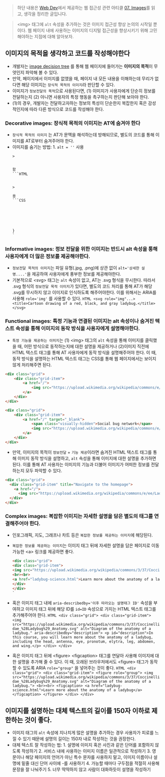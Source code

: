 > 하단 내용은 [Web Dev](https://web.dev/)에서 제공하는 웹 접근성 관련 아티클 [07. Images](https://web.dev/learn/accessibility/images/)를 읽고, 생각을 정리한 글입니다.

> \<img> 태그에 `alt` 속성을 추가하는 것은 이미지 접근성 향상 논의의 시작일 뿐이다. 웹 페이지 내에 사용하는 이미지의 디지털 접근성을 향상시키기 위해 고민해야하는 지점에 대해 알아보자.

## 이미지의 목적을 생각하고 코드를 작성해야한다

- 개발자는 [image decision tree](https://www.w3.org/WAI/tutorials/images/decision-tree/) 를 통해 웹 페이지에 들어가는 **이미지의 목적**이 무엇인지 파악해 볼 수 있다.
- 만약, 페이지에서 이미지를 없앴을 때, 페이지 내 모든 내용을 이해하는데 무리가 없다면 해당 이미지는 `장식적 목적의 이미지`라 판단할 수 있다.
- 이미지가 `정보전달의 목적`으로 사용된다면, (1) 이미지가 사용자에게 단순히 정보를 전달하는지 (2) 아니면 사용자의 특정 행동을 촉구하는지 판단해 보아야 한다.
- (1)의 경우, 개발자는 전달하고자하는 정보의 특성이 단순한지 복잡한지 혹은 감성적인지에 따라 다른 방식으로 코드를 작성해야 한다.

### Decorative images: 장식적 목적의 이미지는 AT에 숨겨야 한다

- `장식적 목적의 이미지` 는 AT가 문맥을 해석하는데 방해되므로, 별도의 코드를 통해 이미지를 AT로부터 숨겨주어야 한다.
- 이미지를 숨기는 방법: 1. `alt = ''` 사용
  ````HTML
  >


  함
  ```HTML


  >

  용
  ```CSS






  }
  `
  ````

### Informative images: 정보 전달을 위한 이미지는 반드시 alt 속성을 통해 사용자에게 더 많은 정보를 제공해야한다.

- `정보전달 목적의 이미지`는 파일 유형(.jpg, .png)에 상관 없이 `alt='상세한 설명....'`을 제공하여 사용자에게 풍부한 정보를 제공해야한다.
- 기본적으로 \<svg> 태그는 `alt` 속성이 없고, AT는 .svg 형식을 무시한다. 따라서 .svg 형식의 `정보전달 목적 이미지`가 있다면, 별도의 코드 처리를 통해 AT가 해당 .svg를 무시하지 않고 이미지로 인식하도록 해주어야한다. 이를 위해서는 ARIA를 사용해 `role='img'` 를 사용할 수 있다.
  `HTML <svg role="img"...> <title>Cartoon drawing of a red, black, and gray ladybug.</title> </svg>`

### Functional images: 특정 기능과 연결된 이미지는 alt 속성이나 숨겨진 텍스트 속성을 통해 이미지의 동작 방식을 사용자에게 설명해야한다.

- `특정 기능을 제공하는 이미지`는 (1) \<img> 태그의 `alt` 속성을 통해 이미지를 클릭했을 때, 어떤 방식으로 동작하는지에 대한 설명을 제공하거나 (2)이미지 직전에 HTML 텍스트 태그를 통해 AT 사용자에게 동작 방식을 설명해주어야 한다. 이 때, 동작 방식을 설명하는 HTML 텍스트 태그는 CSS를 통해 웹 페이지에서는 보이지 않게 처리해주면 된다.

```HTML
<div class="grid">
	<div class="grid-item">
		<a href="/">
			<img src="https://upload.wikimedia.org/wikipedia/commons/e/ee/Ladybug_Logo.png" alt="Social bug network" />
		</a>
	</div>
</div>

<div class="grid">
	<div class="grid-item">
		<a href="/" target="_blank">
			<span class="visually-hidden">Social bug network</span>
			<img src="https://upload.wikimedia.org/wikipedia/commons/e/ee/Ladybug_Logo.png" />
		</a>
	</div>
</div>
```

- 만약, 이미지의 목적이 `정보전달` + `기능 제공`이라면 숨겨진 HTML 텍스트 태그를 통해 이미지 동작 방식을 설명하고, `alt` 속성을 통해 이미지에 대한 설명을 추가하면 된다. 이를 통해 AT 사용자는 이미지의 기능과 더불어 이미지가 어떠한 정보를 전달하는지 모두 파악할 수 있다.

```HTML
<div class="grid">
  <div class="grid-item" title="Navigate to the homepage">
    <a href="/">
      <img src="https://upload.wikimedia.org/wikipedia/commons/e/ee/Ladybug_Logo.png" alt="Lovely Ladybugs for your Lawn" /></a>
  </div>
</div>
```

### Complex images: 복잡한 이미지는 자세한 설명을 담은 별도의 태그를 연결해주어야 한다.

- 인포그래픽, 지도, 그래프나 차트 등은 `복잡한 정보를 제공하는 이미지`에 해당된다.
- `복잡한 정보를 제공하는 이미지`는 이미지 태그 뒤에 자세한 설명을 담은 페이지로 이동 가능한 \<a> 링크를 제공하면 좋다.
  ````HTML
  <div class="grid">
  <div class="grid-item">
  <img src="https://upload.wikimedia.org/wikipedia/commons/3/37/Coccinellidae_%28Ladybug%29_Anatomy.svg" alt="Diagram of the anatomy of a ladybug.">
  <br><br>
  <a href="ladybug-science.html">Learn more about the anatomy of a ladybug</a>
  </div>
  </div>
  `
  ````
- 혹은 이미지 태그 내에 `aria-describedby='이후 따라오는 설명태그 ID'` 속성을 부여하고 이미지 태그 뒤에 해당 ID를 `id=ID` 속성으로 가지는 HTML 텍스트 태그를 추가해주어야 한다.
  `HTML <div class="grid"> <div class="grid-item"> <img src="https://upload.wikimedia.org/wikipedia/commons/3/37/Coccinellidae_%28Ladybug%29_Anatomy.svg" alt="Diagram of the anatomy of a ladybug." aria-describedby="description"> <p id="description">In this course, you will learn more about the anatomy of a ladybug, including the head, antenna, eye, pronotum, elytra, leg, abdomen, and wing.</p> </div> </div>`

- 혹은 이미지 태그 뒤에 \<figure> \<figcaption> 태그를 연달아 사용해 이미지에 대한 설명을 추가해 줄 수 있다. 이 때, 오래된 브라우저에서도 \<figure> 태그가 동작할 수 있도록 ARIA `role="group"` 을 넣어주는 것이 좋다.
  `HTML <div class="grid"> <div class="grid-item"> <figure role="group"> <img src="https://upload.wikimedia.org/wikipedia/commons/3/37/Coccinellidae_%28Ladybug%29_Anatomy.svg" alt="Diagram of the anatomy of a ladybug."> <br><br> <figcaption> <a href="ladybug-science.html">Learn more about the anatomy of a ladybug</a> </figcaption> </figure> </div> </div>`

## 이미지를 설명하는 대체 텍스트의 길이를 150자 이하로 제한하는 것이 좋다.

- 이미지 태그의 `alt` 속성에 지나치게 많은 설명을 추가하는 경우 사용자가 피로를 느낄 수 있기 때문에 설명의 길이는 150자 내로 작성하는 것을 권장한다.
- 대체 텍스트 잘 작성하는 법: 1. 설명에 이미지 혹은 사진과 같은 단어를 포함하지 않도록 작성하기 2. 서비스 내에 사용하는 이미지 이름은 일관적으로 작성하기 3. 영문이나 해당 페이지의 언어가 아닌 특수 문자를 사용하지 말고, 이미지 이름이나 설명에 밑줄 대신 단어 사이에 -를 사용하기 4. 가능할 때마다 구두점을 적절히 사용해 문장을 잘 나눠주기 5. 너무 딱딱하지 않고 사람이 대화하듯이 설명을 작성하기
